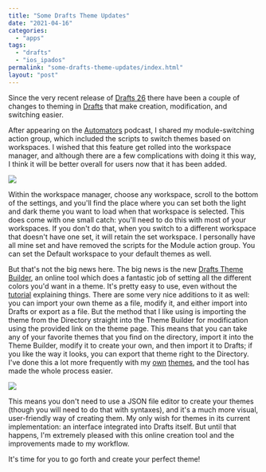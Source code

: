 ```yaml
---
title: "Some Drafts Theme Updates"
date: "2021-04-16"
categories: 
  - "apps"
tags: 
  - "drafts"
  - "ios_ipados"
permalink: "some-drafts-theme-updates/index.html"
layout: "post"
---
```


Since the very recent release of [Drafts 26](https://www.nahumck.me/drafts-26-the-customization-update/) there have been a couple of changes to theming in [Drafts](https://apps.apple.com/us/app/drafts/id1236254471?at=1001l4VZ) that make creation, modification, and switching easier.

After appearing on the [Automators](https://www.nahumck.me/appearance-automators-episode-73/) podcast, I shared my module-switching action group, which included the scripts to switch themes based on workspaces. I wished that this feature get rolled into the workspace manager, and although there are a few complications with doing it this way, I think it will be better overall for users now that it has been added.

[![](/images/Workspace-Theme-Switching-1024x679.png)](/images/Workspace-Theme-Switching.png)

Within the workspace manager, choose any workspace, scroll to the bottom of the settings, and you'll find the place where you can set both the light and dark theme you want to load when that workspace is selected. This does come with one small catch: you'll need to do this with most of your workspaces. If you don't do that, when you switch to a different workspace that doesn't have one set, it will retain the set workspace. I personally have all mine set and have removed the scripts for the Module action group. You can set the Default workspace to your default themes as well.

But that's not the big news here. The big news is the new [Drafts Theme Builder](https://tools.getdrafts.com/themes/theme-builder), an online tool which does a fantastic job of setting all the different colors you'd want in a theme. It's pretty easy to use, even without the [tutorial](https://youtube.com/watch?v=WnuyF7Rb9IQ&feature=share) explaining things. There are some very nice additions to it as well: you can import your own theme as a file, modify it, and either import into Drafts or export as a file. But the method that I like using is importing the theme from the Directory straight into the Theme Builder for modification using the provided link on the theme page. This means that you can take any of your favorite themes that you find on the directory, import it into the Theme Builder, modify it to create your own, and then import it to Drafts; if you like the way it looks, you can export that theme right to the Directory. I've done this a lot more frequently with my [own](https://actions.getdrafts.com/t/1is) [themes](https://actions.getdrafts.com/t/1hn), and the tool has made the whole process easier.

[![](/images/Drafts-Theme-Builder-1024x747.png)](/images/Drafts-Theme-Builder.png)

This means you don't need to use a JSON file editor to create your themes (though you will need to do that with syntaxes), and it's a much more visual, user-friendly way of creating them. My only wish for themes in its current implementation: an interface integrated into Drafts itself. But until that happens, I'm extremely pleased with this online creation tool and the improvements made to my workflow.

It's time for you to go forth and create your perfect theme!
